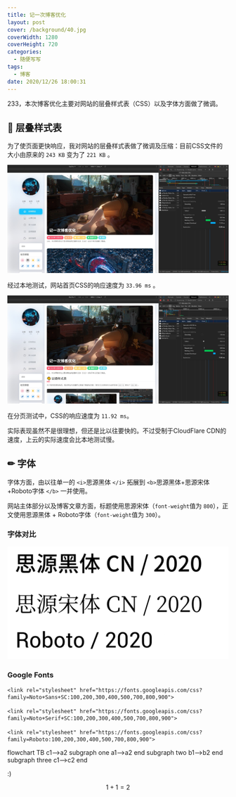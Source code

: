 ```yaml
---
title: 记一次博客优化
layout: post
cover: /background/40.jpg
coverWidth: 1280
coverHeight: 720
categories:
  - 随便写写
tags:
  - 博客
date: 2020/12/26 18:00:31
---
```

233，本次博客优化主要对网站的层叠样式表（CSS）以及字体方面做了微调。

<!--more-->

## 🎨 层叠样式表

为了使页面更快响应，我对网站的层叠样式表做了微调及压缩：目前CSS文件的大小由原来的 ``243 KB`` 变为了 ``221 KB`` 。

![PNG1](/images/posts/2020-12-26-01/01.png)

经过本地测试，网站首页CSS的响应速度为 ``33.96 ms`` 。

![PNG2](/images/posts/2020-12-26-01/02.png)

在分页测试中，CSS的响应速度为 ``11.92 ms``。

实际表现虽然不是很理想，但还是比以往要快的。不过受制于CloudFlare CDN的速度，上云的实际速度会比本地测试慢。

## ✏ 字体

字体方面，由以往单一的 `<i>`思源黑体 `</i>` 拓展到 `<b>`思源黑体+思源宋体+Roboto字体 `</b>` 一并使用。

网站主体部分以及博客文章方面，标题使用思源宋体（``font-weight``值为 ``800``），正文使用思源黑体 + Roboto字体（``font-weight``值为 ``300``）。

### 字体对比

![PNG3](/images/posts/2020-12-26-01/03.PNG)

### Google Fonts

```
<link rel="stylesheet" href="https://fonts.googleapis.com/css?family=Noto+Sans+SC:100,200,300,400,500,700,800,900">

<link rel="stylesheet" href="https://fonts.googleapis.com/css?family=Noto+Serif+SC:100,200,300,400,500,700,800,900">

<link rel="stylesheet" href="https://fonts.googleapis.com/css?family=Roboto:100,200,300,400,500,700,800,900">
```

<div class="mermaid">
flowchart TB
    c1-->a2
    subgraph one
    a1-->a2
    end
    subgraph two
    b1-->b2
    end
    subgraph three
    c1-->c2
    end
</div>

:)

$$
1+1=2
$$
